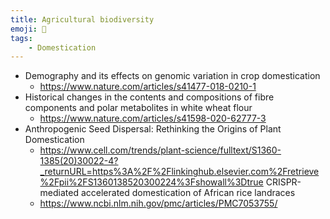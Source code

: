 ```yaml
---
title: Agricultural biodiversity
emoji: 🌳
tags:
    - Domestication
---
```


* Demography and its effects on genomic variation in crop domestication
    - https://www.nature.com/articles/s41477-018-0210-1
* Historical changes in the contents and compositions of fibre components and polar metabolites in white wheat flour
    - https://www.nature.com/articles/s41598-020-62777-3
* Anthropogenic Seed Dispersal: Rethinking the Origins of Plant Domestication
    - https://www.cell.com/trends/plant-science/fulltext/S1360-1385(20)30022-4?_returnURL=https%3A%2F%2Flinkinghub.elsevier.com%2Fretrieve%2Fpii%2FS1360138520300224%3Fshowall%3Dtrue
CRISPR-mediated accelerated domestication of African rice landraces
    - https://www.ncbi.nlm.nih.gov/pmc/articles/PMC7053755/